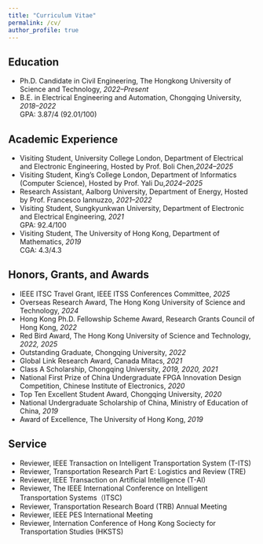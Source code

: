 ```yaml
---
title: "Curriculum Vitae"
permalink: /cv/
author_profile: true
---
```


## Education
- Ph.D. Candidate in Civil Engineering, The Hongkong University of Science and Technology, *2022–Present*   
- B.E. in Electrical Engineering and Automation, Chongqing University, *2018–2022*  
  GPA: 3.87/4 (92.01/100)  

## Academic Experience
- Visiting Student, University College London, Department of Electrical and Electronic Engineering, Hosted by Prof. Boli Chen,*2024–2025*   
- Visiting Student, King’s College London, Department of Informatics (Computer Science), Hosted by Prof. Yali Du,*2024–2025*   
- Research Assistant, Aalborg University, Department of Energy, Hosted by Prof. Francesco Iannuzzo, *2021–2022*  
- Visiting Student, Sungkyunkwan University, Department of Electronic and Electrical Engineering, *2021*  
  GPA: 92.4/100  
- Visiting Student, The University of Hong Kong, Department of Mathematics, *2019*  
  CGA: 4.3/4.3  

## Honors, Grants, and Awards
- IEEE ITSC Travel Grant, IEEE ITSS Conferences Committee, *2025*  
- Overseas Research Award, The Hong Kong University of Science and Technology, *2024*  
- Hong Kong Ph.D. Fellowship Scheme Award, Research Grants Council of Hong Kong, *2022*  
- Red Bird Award, The Hong Kong University of Science and Technology, *2022, 2025*  
- Outstanding Graduate, Chongqing University, *2022*  
- Global Link Research Award, Canada Mitacs,  *2021*  
- Class A Scholarship, Chongqing University, *2019, 2020, 2021*  
- National First Prize of China Undergraduate FPGA Innovation Design Competition, Chinese Institute of Electronics, *2020*  
- Top Ten Excellent Student Award, Chongqing University, *2020*  
- National Undergraduate Scholarship of China, Ministry of Education of China, *2019*  
- Award of Excellence, The University of Hong Kong, *2019*  

## Service
- Reviewer, IEEE Transaction on Intelligent Transportation System (T-ITS)
- Reviewer, Transportation Research Part E: Logistics and Review (TRE)
- Reviewer, IEEE Transaction on Artificial Intelligence (T-AI)
- Reviewer, The IEEE International Conference on Intelligent Transportation Systems（ITSC)
- Reviewer, Transportation Research Board (TRB) Annual Meeting
- Reviewer, IEEE PES International Meeting
- Reviewer, Internation Conference of Hong Kong Sociecty for Transportation Studies (HKSTS)

